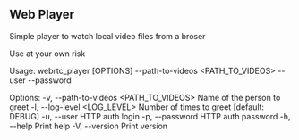 Web Player
---------

Simple player to watch local video files from a broser

Use at your own risk

Usage: webrtc_player [OPTIONS] --path-to-videos <PATH_TO_VIDEOS> --user <USER> --password <PASSWORD>

Options:
  -v, --path-to-videos <PATH_TO_VIDEOS>  Name of the person to greet
  -l, --log-level <LOG_LEVEL>            Number of times to greet [default: DEBUG]
  -u, --user <USER>                      HTTP auth login
  -p, --password <PASSWORD>              HTTP auth password
  -h, --help                             Print help
  -V, --version                          Print version
